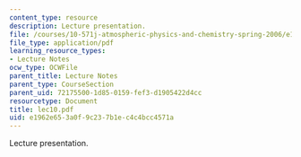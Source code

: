 ```yaml
---
content_type: resource
description: Lecture presentation.
file: /courses/10-571j-atmospheric-physics-and-chemistry-spring-2006/e1962e653a0f9c237b1ec4c4bcc4571a_lec10.pdf
file_type: application/pdf
learning_resource_types:
- Lecture Notes
ocw_type: OCWFile
parent_title: Lecture Notes
parent_type: CourseSection
parent_uid: 72175500-1d85-0159-fef3-d1905422d4cc
resourcetype: Document
title: lec10.pdf
uid: e1962e65-3a0f-9c23-7b1e-c4c4bcc4571a
---
```

Lecture presentation.

